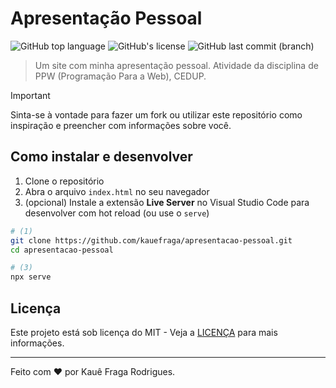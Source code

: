 # Apresentação Pessoal

![GitHub top language](https://img.shields.io/github/languages/top/kauefraga/apresentacao-pessoal)
![GitHub's license](https://img.shields.io/github/license/kauefraga/apresentacao-pessoal)
![GitHub last commit (branch)](https://img.shields.io/github/last-commit/kauefraga/apresentacao-pessoal/main)

> Um site com minha apresentação pessoal. Atividade da disciplina de PPW (Programação Para a Web), CEDUP.

> [!IMPORTANT]
> Sinta-se à vontade para fazer um fork ou utilizar este repositório como inspiração e preencher com informações sobre você.

## Como instalar e desenvolver

1. Clone o repositório
2. Abra o arquivo `index.html` no seu navegador
3. (opcional) Instale a extensão **Live Server** no Visual Studio Code para desenvolver com hot reload (ou use o `serve`)

```bash
# (1)
git clone https://github.com/kauefraga/apresentacao-pessoal.git
cd apresentacao-pessoal

# (3)
npx serve
```

## Licença

Este projeto está sob licença do MIT - Veja a [LICENÇA](https://github.com/kauefraga/apresentacao-pessoal/blob/main/LICENSE) para mais informações.

---

Feito com ❤ por Kauê Fraga Rodrigues.
